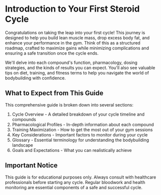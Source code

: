 # Introduction to Your First Steroid Cycle

Congratulations on taking the leap into your first cycle! This journey is designed to help you build lean muscle mass, drop excess body fat, and enhance your performance in the gym. Think of this as a structured roadmap, crafted to maximize gains while minimizing complications and ensuring a safe transition once the cycle ends.

We'll delve into each compound's function, pharmacology, dosing strategies, and the kinds of results you can expect. You'll also see valuable tips on diet, training, and fitness terms to help you navigate the world of bodybuilding with confidence.

## What to Expect from This Guide

This comprehensive guide is broken down into several sections:

1. Cycle Overview - A detailed breakdown of your cycle timeline and compounds
2. Pharmacological Profiles - In-depth information about each compound
3. Training Maximization - How to get the most out of your gym sessions
4. Key Considerations - Important factors to monitor during your cycle
5. Glossary - Essential terminology for understanding the bodybuilding landscape
6. Goals and Expectations - What you can realistically achieve

## Important Notice

This guide is for educational purposes only. Always consult with healthcare professionals before starting any cycle. Regular bloodwork and health monitoring are essential components of a safe and successful cycle.
